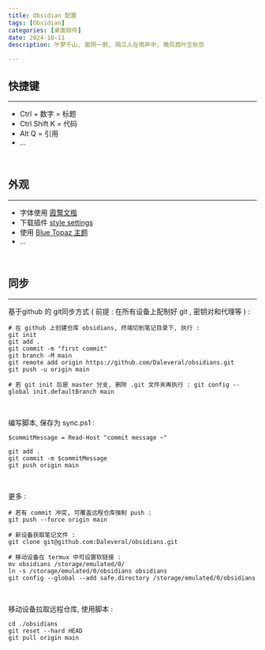 ```yaml
---
title: Obsidian 配置
tags: [Obsidian]
categories: [桌面软件]
date: 2024-10-11
description: 午梦千山, 窗阴一箭, 隔江人在雨声中, 晚风菰叶生秋怨

---
```




## 快捷键
___
-  Ctrl + 数字 = 标题
-  Ctrl Shift K = 代码
-  Alt Q = 引用
-  ...

<br/>


## 外观
___
-  字体使用 [霞鹜文楷](https://github.com/lxgw/LxgwWenKai) 
-  下载插件 [style settings](https://github.com/mgmeyers/obsidian-style-settings#obsidian-style-settings-plugin)
-  使用 [Blue Topaz 主题](https://github.com/PKM-er/Blue-Topaz_Obsidian-css?tab=readme-ov-file) 
-  ...

<br/>


## 同步
___
基于github 的 git同步方式 ( 前提 : 在所有设备上配制好 git , 密钥对和代理等 ) :

```shell
# 在 github 上创建仓库 obsidians, 终端切到笔记目录下, 执行 :
git init
git add .
git commit -m "first commit"
git branch -M main
git remote add origin https://github.com/Daleveral/obsidians.git
git push -u origin main

# 若 git init 后是 master 分支, 删除 .git 文件夹再执行 : git config --global init.defaultBranch main
```
<br/>


编写脚本, 保存为 sync.ps1 :

```shell
$commitMessage = Read-Host "commit message ~"

git add .
git commit -m $commitMessage
git push origin main
```

<br/>


更多 :

```shell
# 若有 commit 冲突, 可覆盖远程仓库强制 push : 
git push --force origin main

# 新设备获取笔记文件 : 
git clone git@github.com:Daleveral/obsidians.git

# 移动设备在 termux 中可设置软链接 :
mv obsidians /storage/emulated/0/
ln -s /storage/emulated/0/obsidians obsidians
git config --global --add safe.directory /storage/emulated/0/obsidians  
```

<br/>

移动设备拉取远程仓库, 使用脚本 :

```shell
cd ./obsidians
git reset --hard HEAD
git pull origin main
```


<br/>
<br/>


